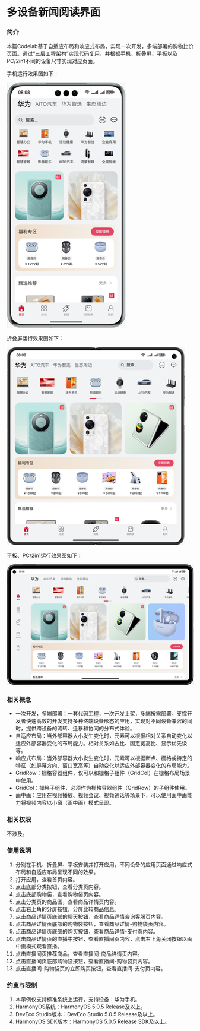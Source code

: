 # 多设备新闻阅读界面

### 简介

本篇Codelab基于自适应布局和响应式布局，实现一次开发，多端部署的购物比价页面。通过“三层工程架构”实现代码复用，并根据手机、折叠屏、平板以及PC/2in1不同的设备尺寸实现对应页面。

手机运行效果图如下：

![](screenshots/device/phone.png)

折叠屏运行效果图如下：

![](screenshots/device/foldable.png)

平板、PC/2in1运行效果图如下：

![](screenshots/device/tablet.png)

### 相关概念

- 一次开发，多端部署：一套代码工程，一次开发上架，多端按需部署。支撑开发者快速高效的开发支持多种终端设备形态的应用，实现对不同设备兼容的同时，提供跨设备的流转、迁移和协同的分布式体验。
- 自适应布局：当外部容器大小发生变化时，元素可以根据相对关系自动变化以适应外部容器变化的布局能力。相对关系如占比、固定宽高比、显示优先级等。
- 响应式布局：当外部容器大小发生变化时，元素可以根据断点、栅格或特定的特征（如屏幕方向、窗口宽高等）自动变化以适应外部容器变化的布局能力。
- GridRow：栅格容器组件，仅可以和栅格子组件（GridCol）在栅格布局场景中使用。
- GridCol：栅格子组件，必须作为栅格容器组件（GridRow）的子组件使用。
- 画中画：应用在视频播放、视频会议、视频通话等场景下，可以使用画中画能力将视频内容以小窗（画中画）模式呈现。

### 相关权限

不涉及。

### 使用说明

1. 分别在手机、折叠屏、平板安装并打开应用，不同设备的应用页面通过响应式布局和自适应布局呈现不同的效果。
2. 打开应用，查看首页内容。
3. 点击底部分类按钮，查看分类页内容。
4. 点击底部购物袋，查看购物袋页内容。
5. 点击分类页的商品图，查看商品详情页内容。
6. 点击右上角的分屏按钮，分屏比较商品信息。
7. 点击商品详情页底部的聊天按钮，查看商品详情咨询客服页内容。
8. 点击商品详情页底部的购物袋按钮，查看商品详情-购物袋页内容。
9. 点击商品详情页底部的购买按钮，查看商品详情-支付页内容。
10. 点击商品详情页的直播中按钮，查看直播间页内容，点击右上角关闭按钮以画中画模式观看直播。
11. 点击直播间页推荐商品，查看直播间-商品详情页内容。
12. 点击直播间页底部购物袋按钮，查看直播间-购物袋页内容。
13. 点击直播间-购物袋页的立即购买按钮，查看直播间-支付页内容。

### 约束与限制

1. 本示例仅支持标准系统上运行，支持设备：华为手机。
2. HarmonyOS系统：HarmonyOS 5.0.5 Release及以上。
3. DevEco Studio版本：DevEco Studio 5.0.5 Release及以上。
4. HarmonyOS SDK版本：HarmonyOS 5.0.5 Release SDK及以上。
